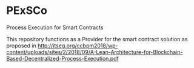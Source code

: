 # PExSCo
Process Execution for Smart Contracts

This repository functions as a Provider for the smart contract solution as proposed in 
http://itseg.org/ccbpm2018/wp-content/uploads/sites/2/2018/09/A-Lean-Architecture-for-Blockchain-Based-Decentralized-Process-Execution.pdf
